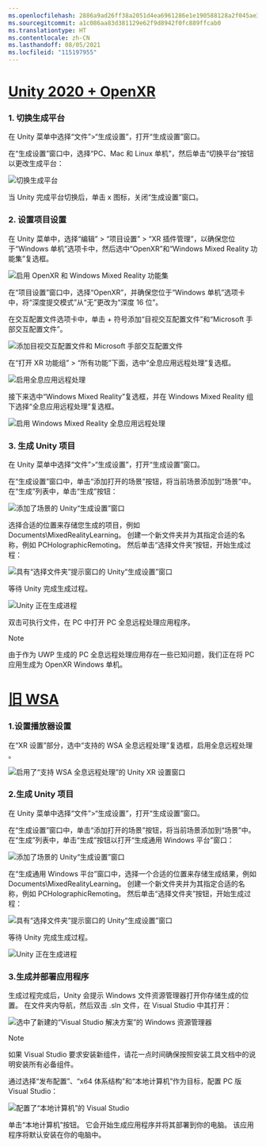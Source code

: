 ```yaml
---
ms.openlocfilehash: 2886a9ad26ff38a2051d4ea6961286e1e190588128a2f045ae39841470113157
ms.sourcegitcommit: a1c086aa83d381129e62f9d8942f0fc889ffcab0
ms.translationtype: HT
ms.contentlocale: zh-CN
ms.lasthandoff: 08/05/2021
ms.locfileid: "115197955"
---
```

# <a name="unity-2020--openxr"></a>[Unity 2020 + OpenXR](#tab/openxr)

### <a name="1-switching-build-platform"></a>1. 切换生成平台

在 Unity 菜单中选择“文件”>“生成设置”，打开“生成设置”窗口。

在“生成设置”窗口中，选择“PC、Mac 和 Linux 单机”，然后单击“切换平台”按钮以更改生成平台： 

![切换生成平台](../images/mrlearning-pc-holographic-remoting/Tutorial2-Section2-Step4-1.PNG)

当 Unity 完成平台切换后，单击 x 图标，关闭“生成设置”窗口。

### <a name="2-set-the-project-settings"></a>2. 设置项目设置

在 Unity 菜单中，选择“编辑” > “项目设置” > “XR 插件管理”，以确保您位于“Windows 单机”选项卡中，然后选中“OpenXR”和“Windows Mixed Reality 功能集”复选框。    

![启用 OpenXR 和 Windows Mixed Reality 功能集](../images/mrlearning-pc-holographic-remoting/Tutorial2-Section2-Step4-2.PNG)

在“项目设置”窗口中，选择“OpenXR”，并确保您位于“Windows 单机”选项卡中，将“深度提交模式”从“无”更改为“深度 16 位”。  

在交互配置文件选项卡中，单击 + 符号添加“目视交互配置文件”和“Microsoft 手部交互配置文件”。

![添加目视交互配置文件和 Microsoft 手部交互配置文件](../images/mrlearning-pc-holographic-remoting/Tutorial2-Section2-Step4-3.PNG)

在“打开 XR 功能组” > “所有功能”下面，选中“全息应用远程处理”复选框。

![启用全息应用远程处理](../images/mrlearning-pc-holographic-remoting/Tutorial2-Section2-Step4-4.PNG)

接下来选中“Windows Mixed Reality”复选框，并在 Windows Mixed Reality 组下选择“全息应用远程处理”复选框。

![启用 Windows Mixed Reality 全息应用远程处理](../images/mrlearning-pc-holographic-remoting/Tutorial2-Section2-Step4-5.PNG)

### <a name="3-build-the-unity-project"></a>3. 生成 Unity 项目

在 Unity 菜单中选择“文件”>“生成设置”，打开“生成设置”窗口。

在“生成设置”窗口中，单击“添加打开的场景”按钮，将当前场景添加到“场景”中。 在“生成”列表中，单击“生成”按钮：

![添加了场景的 Unity“生成设置”窗口](../images/mrlearning-pc-holographic-remoting/Tutorial2-Section2-Step4-6.PNG)

选择合适的位置来存储您生成的项目，例如 Documents\MixedRealityLearning。 创建一个新文件夹并为其指定合适的名称，例如 PCHolographicRemoting。 然后单击“选择文件夹”按钮，开始生成过程：

![具有“选择文件夹”提示窗口的 Unity“生成设置”窗口](../images/mrlearning-pc-holographic-remoting/Tutorial2-Section2-Step4-7.png)

等待 Unity 完成生成过程。

![Unity 正在生成进程](../images/mrlearning-pc-holographic-remoting/Tutorial2-Section2-Step4-8.png)

双击可执行文件，在 PC 中打开 PC 全息远程处理应用程序。

> [!NOTE]
> 由于作为 UWP 生成的 PC 全息远程处理应用存在一些已知问题，我们正在将 PC 应用生成为 OpenXR Windows 单机。


# <a name="legacy-wsa"></a>[旧 WSA](#tab/wsa)

### <a name="1-set-the-player-settings"></a>1.设置播放器设置

在“XR 设置”部分，选中“支持的 WSA 全息远程处理”复选框，启用全息远程处理 。

![启用了“支持 WSA 全息远程处理”的 Unity XR 设置窗口](../images/mrlearning-pc-holographic-remoting/Tutorial2-Section2-Step1-1.png)

### <a name="2-build-the-unity-project"></a>2.生成 Unity 项目

在 Unity 菜单中选择“文件”>“生成设置”，打开“生成设置”窗口。

在“生成设置”窗口中，单击“添加打开的场景”按钮，将当前场景添加到“场景”中。 在“生成”列表中，单击“生成”按钮以打开“生成通用 Windows 平台”窗口：

![添加了场景的 Unity“生成设置”窗口](../images/mrlearning-pc-holographic-remoting/Tutorial2-Section2-Step2-1.png)

在“生成通用 Windows 平台”窗口中，选择一个合适的位置来存储生成结果，例如 Documents\MixedRealityLearning。 创建一个新文件夹并为其指定合适的名称，例如 PCHolographicRemoting。 然后单击“选择文件夹”按钮，开始生成过程：

![具有“选择文件夹”提示窗口的 Unity“生成设置”窗口](../images/mrlearning-pc-holographic-remoting/Tutorial2-Section2-Step2-2.png)

等待 Unity 完成生成过程。

![Unity 正在生成进程](../images/mrlearning-pc-holographic-remoting/Tutorial2-Section2-Step2-3.png)

### <a name="3-build-and-deploy-the-application"></a>3.生成并部署应用程序

生成过程完成后，Unity 会提示 Windows 文件资源管理器打开你存储生成的位置。 在文件夹内导航，然后双击 .sln 文件，在 Visual Studio 中其打开：

![选中了新建的“Visual Studio 解决方案”的 Windows 资源管理器](../images/mrlearning-pc-holographic-remoting/Tutorial2-Section2-Step3-1.png)

> [!NOTE]
> 如果 Visual Studio 要求安装新组件，请花一点时间确保按照安装工具文档中的说明安装所有必备组件。

通过选择“发布配置”、“x64 体系结构”和“本地计算机”作为目标，配置 PC 版 Visual Studio：

![配置了“本地计算机”的 Visual Studio](../images/mrlearning-pc-holographic-remoting/Tutorial2-Section2-Step3-2.png)

单击“本地计算机”按钮。 它会开始生成应用程序并将其部署到你的电脑。 该应用程序将默认安装在你的电脑中。
